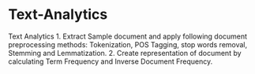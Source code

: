 # Text-Analytics
Text Analytics 1. Extract Sample document and apply following document preprocessing methods: Tokenization, POS Tagging, stop words removal, Stemming and Lemmatization. 2. Create representation of document by calculating Term Frequency and Inverse Document  Frequency.
